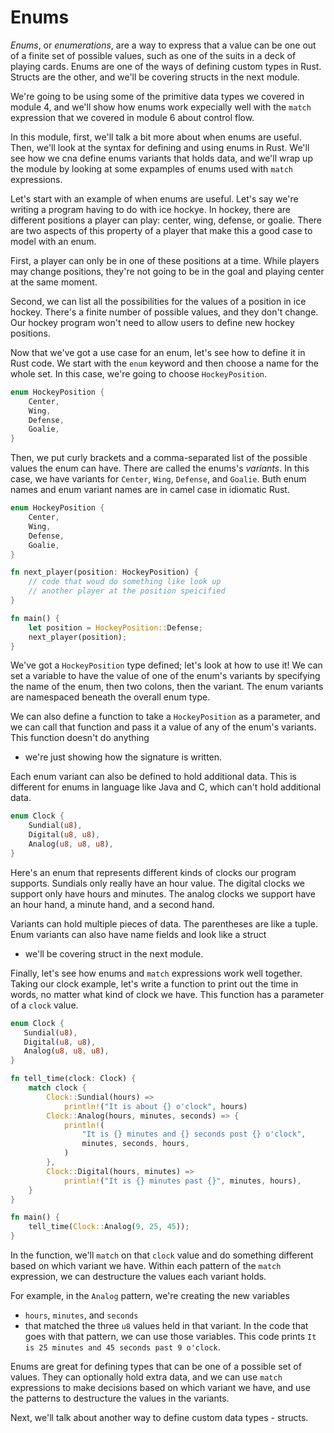 # Enums

_Enums_, or _enumerations_, are a way to express that a value can be one out of a finite set of possible values,
such as one of the suits in a deck of playing cards.
Enums are one of the ways of defining custom types in Rust.
Structs are the other,
and we'll be covering structs in the next module.

We're going to be using some of the primitive data types we covered in module 4, and we'll show how enums work expecially well
with the `match` expression that we covered in module 6 about control flow.

<!-- Enums 가 `match` 랑 잘 맞는구나. -->

In this module, first, we'll talk a bit more about when enums are useful.
Then, we'll look at the syntax for defining and using enums in Rust.
We'll see how we cna define enums variants that holds data, and we'll wrap up the module by looking at some expamples of enums used with `match` expressions.

Let's start with an example of when enums are useful.
Let's say we're writing a program having to do with ice hockye.
In hockey, there are different positions a player can play:
center, wing, defense, or goalie.
There are two aspects of this property of a player
that make this a good case to model with an enum.

<!-- two aspects of a good case to model with an enum. -->

First, a player can only be in one of these positions at a time.
While players may change positions,
they're not going to be in the goal and playing center at the same moment.

Second, we can list all the possibilities for the values of a position in ice hockey.
There's a finite number of possible values,
and they don't change.
Our hockey program won't need to allow users to define new hockey positions.

Now that we've got a use case for an enum,
let's see how to define it in Rust code.
We start with the `enum` keyword and then choose a name for the whole set.
In this case, we're going to choose `HockeyPosition`.

```rs
enum HockeyPosition {
    Center,
    Wing,
    Defense,
    Goalie,
}
```

Then, we put curly brackets and a comma-separated list
of the possible values the enum can have.
There are called the enums's _variants_.
In this case,
we have variants for `Center`, `Wing`, `Defense`, and `Goalie`.
Buth enum names and enum variant names are in camel case in idiomatic Rust.

```rs
enum HockeyPosition {
    Center,
    Wing,
    Defense,
    Goalie,
}

fn next_player(position: HockeyPosition) {
    // code that woud do something like look up
    // another player at the position speicified
}

fn main() {
    let position = HockeyPosition::Defense;
    next_player(position);
}
```

We've got a `HockeyPosition` type defined;
let's look at how to use it!
We can set a variable to have the value of one of the enum's variants by specifying the name of the enum,
then two colons,
then the variant.
The enum variants are namespaced beneath the overall enum type.

We can also define a function to take a `HockeyPosition` as a parameter,
and we can call that function and pass it a value of any of the enum's variants.
This function doesn't do anything

- we're just showing how the signature is written.

Each enum variant can also be defined to hold additional data.
This is different for enums in language like Java and C,
which can't hold additional data.

```rs
enum Clock {
    Sundial(u8),
    Digital(u8, u8),
    Analog(u8, u8, u8),
}
```

Here's an enum that represents different kinds of clocks our program supports.
Sundials only really have an hour value.
The digital clocks we support only have hours and minutes.
The analog clocks we support have an hour hand,
a minute hand,
and a second hand.

Variants can hold multiple pieces of data.
The parentheses are like a tuple.
Enum variants can also have name fields and look like a struct

- we'll be covering struct in the next module.

Finally, let's see how enums and `match` expressions work well together.
Taking our clock example,
let's write a function to print out the time in words,
no matter what kind of clock we have.
This function has a parameter of a `clock` value.

```rs
enum Clock {
   Sundial(u8),
   Digital(u8, u8),
   Analog(u8, u8, u8),
}

fn tell_time(clock: Clock) {
    match clock {
        Clock::Sundial(hours) =>
            println!("It is about {} o'clock", hours)
        Clock::Analog(hours, minutes, seconds) => {
            println!(
                "It is {} minutes and {} seconds post {} o'clock",
                minutes, seconds, hours,
            )
        },
        Clock::Digital(hours, minutes) =>
            println!("It is {} minutes past {}", minutes, hours),
    }
}

fn main() {
    tell_time(Clock::Analog(9, 25, 45));
}
```

In the function,
we'll `match` on that `clock` value and do something different based on which variant we have.
Within each pattern of the `match` expression,
we can destructure the values each variant holds.

For example, in the `Analog` pattern,
we're creating the new variables

- `hours`, `minutes`, and `seconds`
- that matched the three `u8` values held in that variant.
  In the code that goes with that pattern,
  we can use those variables.
  This code prints `It is 25 minutes and 45 seconds past 9 o'clock`.

Enums are great for defining types
that can be one of a possible set of values.
They can optionally hold extra data,
and we can use `match` expressions to make decisions based on which variant we have,
and use the patterns to destructure the values in the variants.

Next, we'll talk about another way to define custom data types - structs.
